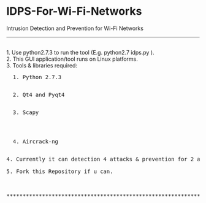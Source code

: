 # IDPS-For-Wi-Fi-Networks
Intrusion Detection and Prevention for Wi-Fi Networks




***********************************************************************************************
</br>
1. Use python2.7.3 to run the tool (E.g.  python2.7 idps.py ). </br>
2. This GUI application/tool runs on Linux platforms. </br>
3. Tools & libraries required: </br>
        <pre>  1. Python 2.7.3 </br> </pre>
        <pre>  2. Qt4 and Pyqt4 </br> </pre>
        <pre>  3. Scapy </br> <pre>
        <pre>  4. Aircrack-ng </br> <pre>
4. Currently it can detection 4 attacks & prevention for 2 attacks </br>
5. Fork this Repository if u can. </br>
</br>
***********************************************************************************************
